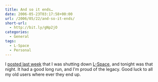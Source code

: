 ```yaml
---
title: And so it ends…
date: 2006-05-23T03:17:58+00:00
url: /2006/05/22/and-so-it-ends/
short-url:
  - http://bit.ly/gNp2jO
categories:
  - General
tags:
  - L-Space
  - Personal
---
```

I <a href="http://www.cavort.org/?p=229">posted last week</a> that I was shutting down <a href="http://www.cavort.org/?page_id=157">L-Space</a>, and tonight was that night. It had a good long run, and I'm proud of the legacy. Good luck to all my old users where ever they end up.